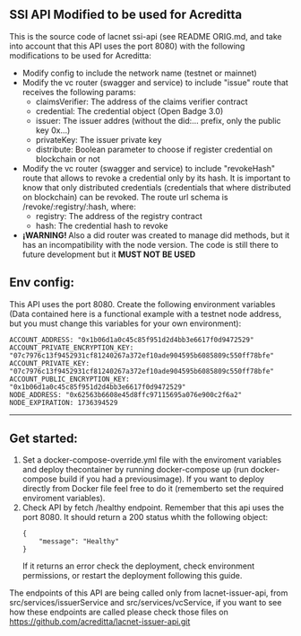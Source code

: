 ## SSI API Modified to be used for Acreditta

This is the source code of lacnet ssi-api (see README ORIG.md, and take into account that this API uses the port 8080) with the following modifications to be used for Acreditta:

<ul>
<li>Modify config to include the network name (testnet or mainnet)</li>
<li>Modify the vc router (swagger and service) to include "issue" route that receives the following params:
    <ul>
        <li>claimsVerifier: The address of the claims verifier contract</li>
        <li>credential: The credential object (Open Badge 3.0)</li>
        <li>issuer: The issuer addres (without the did:... prefix, only the public key 0x...)</li>
        <li>privateKey: The issuer private key</li>
        <li>distribute: Boolean parameter to choose if register credential on blockchain or not</li>
    </ul>
</li>
<li>Modify the vc router (swagger and service) to include "revokeHash" route that allows to revoke a credential only by its hash. It is important to know that only distributed credentials (credentials that where distributed on blockchain) can be revoked. The route url schema is /revoke/:registry/:hash, where:
    <ul>
        <li>registry: The address of the registry contract</li>
        <li>hash: The credential hash to revoke</li>
    </ul>
</li>
<li><b>¡WARNING! </b>Also a did router was created to manage did methods, but it has an incompatibility with the node version. The code is still there to future development but it <b>MUST NOT BE USED</b>
</li>
</ul>

## Env config:

This API uses the port 8080. Create the following environment variables (Data contained here is a functional example with a testnet node address, but you must change this variables for your own environment):

```
ACCOUNT_ADDRESS: "0x1b06d1a0c45c85f951d2d4bb3e6617f0d9472529"
ACCOUNT_PRIVATE_ENCRYPTION_KEY: "07c7976c13f9452931cf81240267a372ef10ade904595b6085809c550ff78bfe"
ACCOUNT_PRIVATE_KEY: "07c7976c13f9452931cf81240267a372ef10ade904595b6085809c550ff78bfe"
ACCOUNT_PUBLIC_ENCRYPTION_KEY: "0x1b06d1a0c45c85f951d2d4bb3e6617f0d9472529"
NODE_ADDRESS: "0x62563b6608e45d8ffc97115695a076e900c2f6a2"
NODE_EXPIRATION: 1736394529

```

<hr />


## Get started:

<ol>
<li>
  Set a docker-compose-override.yml file with the enviroment variables and deploy thecontainer by running docker-compose up (run docker-compose build if you had a previousimage). If you want to deploy directly from Docker file feel free to do it (rememberto set the required enviroment variables).
</li>
<li>
  Check API by fetch /healthy endpoint. Remember that this api uses the port 8080. It should  return a 200 status whith the following object:

  ```
  {
      "message": "Healthy"
  }

  ```

  If it returns an error check the deployment, check environment permissions, or restart the  deployment following this guide.
</li>
</ol>

The endpoints of this API are being called only from lacnet-issuer-api, from src/services/issuerService and src/services/vcService, if you want to see how these endpoints are called please check those files on <a href="https://github.com/acreditta/lacnet-issuer-api.git">https://github.com/acreditta/lacnet-issuer-api.git</a>